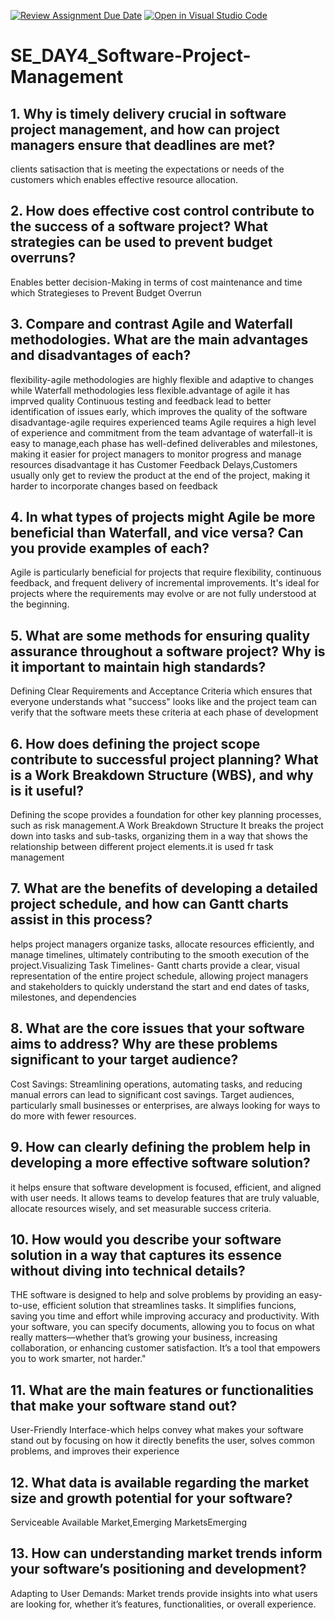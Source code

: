 [![Review Assignment Due Date](https://classroom.github.com/assets/deadline-readme-button-22041afd0340ce965d47ae6ef1cefeee28c7c493a6346c4f15d667ab976d596c.svg)](https://classroom.github.com/a/9pw6JKcu)
[![Open in Visual Studio Code](https://classroom.github.com/assets/open-in-vscode-2e0aaae1b6195c2367325f4f02e2d04e9abb55f0b24a779b69b11b9e10269abc.svg)](https://classroom.github.com/online_ide?assignment_repo_id=18466114&assignment_repo_type=AssignmentRepo)
# SE_DAY4_Software-Project-Management
## 1. Why is timely delivery crucial in software project management, and how can project managers ensure that deadlines are met?
clients satisaction that is meeting the expectations or needs of the customers which enables effective resource allocation.
## 2. How does effective cost control contribute to the success of a software project? What strategies can be used to prevent budget overruns?
 Enables better decision-Making in terms of cost maintenance and time which Strategieses to Prevent Budget Overrun
## 3. Compare and contrast Agile and Waterfall methodologies. What are the main advantages and disadvantages of each?
flexibility-agile methodologies are highly flexible and adaptive to changes while Waterfall methodologies less flexible.advantage of agile it has imprved quality  Continuous testing and feedback lead to better identification of issues early, which improves the quality of the software disadvantage-agile requires experienced teams  Agile requires a high level of experience and commitment from the team advantage of waterfall-it is easy to manage,each phase has well-defined deliverables and milestones, making it easier for project managers to monitor progress and manage resources disadvantage it has Customer Feedback Delays,Customers usually only get to review the product at the end of the project, making it harder to incorporate changes based on feedback
 
## 4. In what types of projects might Agile be more beneficial than Waterfall, and vice versa? Can you provide examples of each?
Agile is particularly beneficial for projects that require flexibility, continuous feedback, and frequent delivery of incremental improvements. It's ideal for projects where the requirements may evolve or are not fully understood at the beginning.
## 5. What are some methods for ensuring quality assurance throughout a software project? Why is it important to maintain high standards?
Defining Clear Requirements and Acceptance Criteria which ensures that everyone understands what "success" looks like and the project team can verify that the software meets these criteria at each phase of development
## 6. How does defining the project scope contribute to successful project planning? What is a Work Breakdown Structure (WBS), and why is it useful?
Defining the scope provides a foundation for other key planning processes, such as risk management.A Work Breakdown Structure  It breaks the project down into tasks and sub-tasks, organizing them in a way that shows the relationship between different project elements.it is used fr task management
## 7. What are the benefits of developing a detailed project schedule, and how can Gantt charts assist in this process?
helps project managers organize tasks, allocate resources efficiently, and manage timelines, ultimately contributing to the smooth execution of the project.Visualizing Task Timelines-
Gantt charts provide a clear, visual representation of the entire project schedule, allowing project managers and stakeholders to quickly understand the start and end dates of tasks, milestones, and dependencies
## 8. What are the core issues that your software aims to address? Why are these problems significant to your target audience?
Cost Savings:
Streamlining operations, automating tasks, and reducing manual errors can lead to significant cost savings. Target audiences, particularly small businesses or enterprises, are always looking for ways to do more with fewer resources.
## 9. How can clearly defining the problem help in developing a more effective software solution?
it helps ensure that software development is focused, efficient, and aligned with user needs. It allows teams to develop features that are truly valuable, allocate resources wisely, and set measurable success criteria.
## 10. How would you describe your software solution in a way that captures its essence without diving into technical details?
THE software is designed to help and solve problems by providing an easy-to-use, efficient solution that streamlines tasks. It simplifies funcions, saving you time and effort while improving accuracy and productivity. With your software, you can specify documents, allowing you to focus on what really matters—whether that’s growing your business, increasing collaboration, or enhancing customer satisfaction. It’s a tool that empowers you to work smarter, not harder."
## 11. What are the main features or functionalities that make your software stand out?
 User-Friendly Interface-which helps convey what makes your software stand out by focusing on how it directly benefits the user, solves common problems, and improves their experience
## 12. What data is available regarding the market size and growth potential for your software?
Serviceable Available Market,Emerging MarketsEmerging
## 13. How can understanding market trends inform your software’s positioning and development?
Adapting to User Demands: Market trends provide insights into what users are looking for, whether it’s features, functionalities, or overall experience. 
